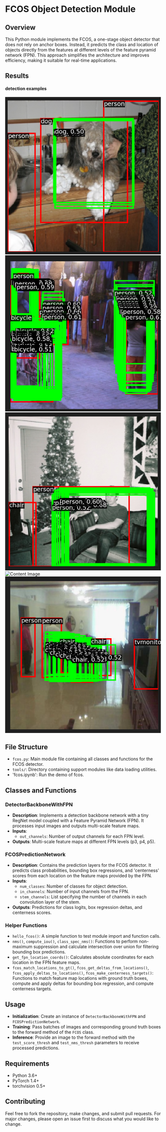 # FCOS Object Detection Module

## Overview

This Python module implements the FCOS, a one-stage object detector that does not rely on anchor boxes. Instead, it predicts the class and location of objects directly from the features at different levels of the feature pyramid network (FPN). This approach simplifies the architecture and improves efficiency, making it suitable for real-time applications.

## Results

#### detection examples
![Content Image](eg1.png)
![Content Image](eg2.png)
![Content Image](eg3.png)
![Content Image](eg4.png)
![Content Image](eg5.png)

## File Structure

- `fcos.py`: Main module file containing all classes and functions for the FCOS detector.
- `tools/`: Directory containing support modules like data loading utilities.
- 'fcos.ipynb': Run the demo of fcos.

## Classes and Functions

### DetectorBackboneWithFPN

- **Description**: Implements a detection backbone network with a tiny RegNet model coupled with a Feature Pyramid Network (FPN). It processes input images and outputs multi-scale feature maps.
- **Inputs**:
  - `out_channels`: Number of output channels for each FPN level.
- **Outputs**: Multi-scale feature maps at different FPN levels (p3, p4, p5).

### FCOSPredictionNetwork

- **Description**: Contains the prediction layers for the FCOS detector. It predicts class probabilities, bounding box regressions, and 'centerness' scores from each location on the feature maps provided by the FPN.
- **Inputs**:
  - `num_classes`: Number of classes for object detection.
  - `in_channels`: Number of input channels from the FPN.
  - `stem_channels`: List specifying the number of channels in each convolution layer of the stem.
- **Outputs**: Predictions for class logits, box regression deltas, and centerness scores.

### Helper Functions

- `hello_fcos()`: A simple function to test module import and function calls.
- `nms()`, `compute_iou()`, `class_spec_nms()`: Functions to perform non-maximum suppression and calculate intersection over union for filtering bounding box predictions.
- `get_fpn_location_coords()`: Calculates absolute coordinates for each location in the FPN feature maps.
- `fcos_match_locations_to_gt()`, `fcos_get_deltas_from_locations()`, `fcos_apply_deltas_to_locations()`, `fcos_make_centerness_targets()`: Functions to match feature map locations with ground truth boxes, compute and apply deltas for bounding box regression, and compute centerness targets.

## Usage

- **Initialization**: Create an instance of `DetectorBackboneWithFPN` and `FCOSPredictionNetwork`.
- **Training**: Pass batches of images and corresponding ground truth boxes to the forward method of the `FCOS` class.
- **Inference**: Provide an image to the forward method with the `test_score_thresh` and `test_nms_thresh` parameters to receive processed predictions.

## Requirements

- Python 3.6+
- PyTorch 1.4+
- torchvision 0.5+

## Contributing

Feel free to fork the repository, make changes, and submit pull requests. For major changes, please open an issue first to discuss what you would like to change.
